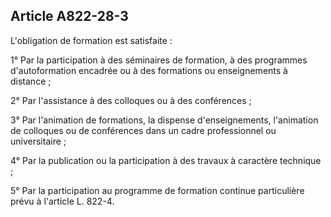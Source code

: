 Article A822-28-3
----
L'obligation de formation est satisfaite :

1° Par la participation à des séminaires de formation, à des programmes
d'autoformation encadrée ou à des formations ou enseignements à distance ;

2° Par l'assistance à des colloques ou à des conférences ;

3° Par l'animation de formations, la dispense d'enseignements, l'animation de
colloques ou de conférences dans un cadre professionnel ou universitaire ;

4° Par la publication ou la participation à des travaux à caractère technique ;

5° Par la participation au programme de formation continue particulière prévu à
l'article L. 822-4.
